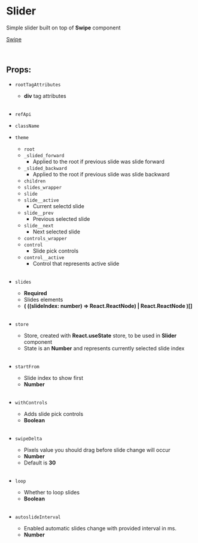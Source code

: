 # Slider

Simple slider built on top of **Swipe** component<br />

[Swipe](https://github.com/CyberCookie/siegel/tree/master/client_core/ui/Swipe)

<br />

## Props:

- `rootTagAttributes`
    - **div** tag attributes<br /><br />

- `refApi`

- `className`

- `theme`
    - `root`
    - `_slided_forward`
        - Applied to the root if previous slide was slide forward
    - `_slided_backward`
        - Applied to the root if previous slide was slide backward
    - `children`
    - `slides_wrapper`
    - `slide`
    - `slide__active`
        - Current selectd slide
    - `slide__prev`
        - Previous selected slide
    - `slide__next`
        - Next selected slide
    - `controls_wrapper`
    - `control`
        - Slide pick controls
    - `control__active`
        - Control that represents active slide<br /><br />

- `slides`
    - **Required**
    - Slides elements
    - **( ((slideIndex: number) => React.ReactNode) | React.ReactNode )[]**<br /><br />

- `store`
    - Store, created with **React.useState** store, to be used in **Slider** component
    - State is an **Number** and represents currently selected slide index<br /><br />

- `startFrom`
    - Slide index to show first
    - **Number**<br /><br />

- `withControls`
    - Adds slide pick controls
    - **Boolean**<br /><br />

- `swipeDelta`
    - Pixels value you should drag before slide change will occur
    - **Number**
    - Default is **30**<br /><br />

- `loop`
    - Whether to loop slides
    - **Boolean**<br /><br />

- `autoslideInterval`
    - Enabled automatic slides change with provided interval in ms.
    - **Number**